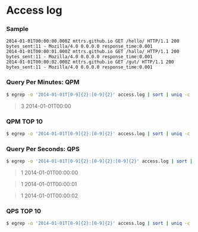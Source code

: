 # Access log
### Sample
```
2014-01-01T00:00:00.000Z mttrs.github.io GET /hello/ HTTP/1.1 200 bytes_sent:11 - Mozilla/4.0 0.0.0.0 response_time:0.001
2014-01-01T00:00:01.000Z mttrs.github.io GET /hallo/ HTTP/1.1 200 bytes_sent:11 - Mozilla/4.0 0.0.0.0 response_time:0.001
2014-01-01T00:00:02.000Z mttrs.github.io GET /gut/ HTTP/1.1 200 bytes_sent:11 - Mozilla/4.0 0.0.0.0 response_time:0.001
```
### Query Per Minutes: QPM
```bash
$ egrep -o '2014-01-01T[0-9]{2}:[0-9]{2}' access.log | sort | uniq -c
```
>  3 2014-01-01T00:00

### QPM TOP 10
```bash
$ egrep -o '2014-01-01T[0-9]{2}:[0-9]{2}' access.log | sort | uniq -c | sort | head
```

### Query Per Seconds: QPS
```bash
$ egrep -o '2014-01-01T[0-9]{2}:[0-9]{2}:[0-9]{2}' access.log | sort | uniq -c
```
> 1 2014-01-01T00:00:00

> 1 2014-01-01T00:00:01

> 1 2014-01-01T00:00:02

### QPS TOP 10
```bash
$ egrep -o '2014-01-01T[0-9]{2}:[0-9]{2}' access.log | sort | uniq -c | sort -n | head
```

